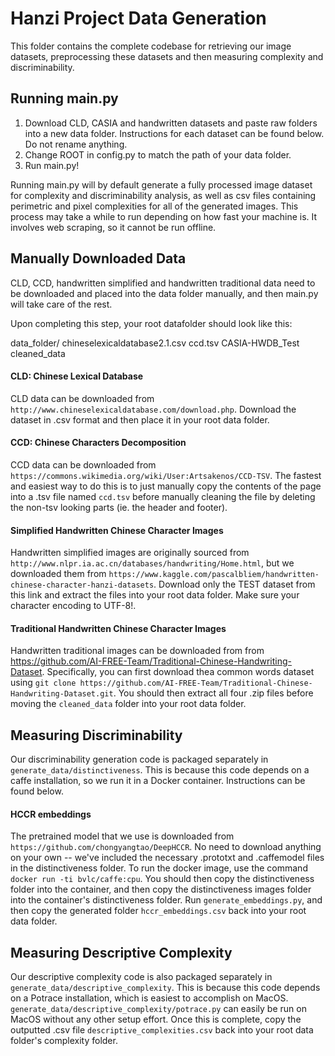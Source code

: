 # Hanzi Project Data Generation

This folder contains the complete codebase for retrieving our image datasets, preprocessing these datasets and then measuring complexity and discriminability. 

## Running main.py
1. Download CLD, CASIA and handwritten datasets and paste raw folders into a new data folder. Instructions for each dataset can be found below. Do not rename anything.
2. Change ROOT in config.py to match the path of your data folder.
3. Run main.py!

Running main.py will by default generate a fully processed image dataset for complexity and discriminability analysis, as well as csv files containing perimetric and pixel complexities for all of the generated images. This process may take a while to run depending on how fast your machine is. It involves web scraping, so it cannot be run offline.

## Manually Downloaded Data

CLD, CCD, handwritten simplified and handwritten traditional data need to be downloaded and placed into the data folder manually, and then main.py will take care of the rest.

Upon completing this step, your root datafolder should look like this:

data_folder/
    chineselexicaldatabase2.1.csv
    ccd.tsv
    CASIA-HWDB_Test
    cleaned_data

#### CLD: Chinese Lexical Database

CLD data can be downloaded from `http://www.chineselexicaldatabase.com/download.php`. Download the dataset in .csv format and then place it in your root data folder.

#### CCD: Chinese Characters Decomposition

CCD data can be downloaded from `https://commons.wikimedia.org/wiki/User:Artsakenos/CCD-TSV`. The fastest and easiest way to do this is to just manually copy the contents of the page into a .tsv file named `ccd.tsv` before manually cleaning the file by deleting the non-tsv looking parts (ie. the header and footer).

#### Simplified Handwritten Chinese Character Images

Handwritten simplified images are originally sourced from `http://www.nlpr.ia.ac.cn/databases/handwriting/Home.html`, but we downloaded them from `https://www.kaggle.com/pascalbliem/handwritten-chinese-character-hanzi-datasets`. Download only the TEST dataset from this link and extract the files into your root data folder. Make sure your character encoding to UTF-8!.

#### Traditional Handwritten Chinese Character Images

Handwritten traditional images can be downloaded from from https://github.com/AI-FREE-Team/Traditional-Chinese-Handwriting-Dataset. Specifically, you can first download thea common words dataset using `git clone https://github.com/AI-FREE-Team/Traditional-Chinese-Handwriting-Dataset.git`. You should then extract all four .zip files before moving the `cleaned_data` folder into your root data folder.


## Measuring Discriminability

Our discriminability generation code is packaged separately in `generate_data/distinctiveness`. This is because this code depends on a caffe installation, so we run it in a Docker container. Instructions can be found below.

#### HCCR embeddings

The pretrained model that we use is downloaded from `https://github.com/chongyangtao/DeepHCCR`. No need to download anything on your own -- we've included the necessary .prototxt and .caffemodel files in the distinctiveness folder. To run the docker image, use the command `docker run -ti bvlc/caffe:cpu`. You should then copy the distinctiveness folder into the container, and then copy the distinctiveness images folder into the container's distinctiveness folder. Run `generate_embeddings.py`, and then copy the generated folder `hccr_embeddings.csv` back into your root data folder.

## Measuring Descriptive Complexity

Our descriptive complexity code is also packaged separately in `generate_data/descriptive_complexity`. This is because this code depends on a Potrace installation, which is easiest to accomplish on MacOS. `generate_data/descriptive_complexity/potrace.py` can easily be run on MacOS without any other setup effort. Once this is complete, copy the outputted .csv file `descriptive_complexities.csv` back into your root data folder's complexity folder.